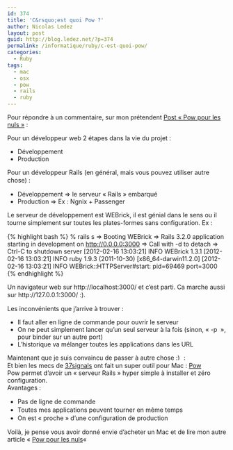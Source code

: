 ```yaml
---
id: 374
title: 'C&rsquo;est quoi Pow ?'
author: Nicolas Ledez
layout: post
guid: http://blog.ledez.net/?p=374
permalink: /informatique/ruby/c-est-quoi-pow/
categories:
  - Ruby
tags:
  - mac
  - osx
  - pow
  - rails
  - ruby
---
```

Pour répondre à un commentaire, sur mon prétendent [Post &laquo;&nbsp;Pow pour les nuls&nbsp;&raquo;][1] :

Pour un développeur web 2 étapes dans la vie du projet :

  * Développement
  * Production

<!--more-->

  
<span class="Apple-style-span" style="line-height: 18px;">Pour un développeur Rails (en général, mais vous pouvez utiliser autre chose) :</span>

  * Développement => le serveur &laquo;&nbsp;Rails&nbsp;&raquo; embarqué
  * Production => Ex : Ngnix + Passenger

<div>
  <span class="Apple-style-span" style="line-height: 18px;">Le serveur de développement est WEBrick, il est génial dans le sens ou il tourne simplement sur toutes les plates-formes sans configuration. Ex :</span>
</div>

{% highlight bash %}
% rails s
=> Booting WEBrick
=> Rails 3.2.0 application starting in development on http://0.0.0.0:3000
=> Call with -d to detach
=> Ctrl-C to shutdown server
[2012-02-16 13:03:21] INFO  WEBrick 1.3.1
[2012-02-16 13:03:21] INFO  ruby 1.9.3 (2011-10-30) [x86_64-darwin11.2.0]
[2012-02-16 13:03:21] INFO  WEBrick::HTTPServer#start: pid=69469 port=3000
{% endhighlight %}

<div>
  <span class="Apple-style-span" style="line-height: 18px;">Un navigateur web sur http://localhost:3000/ et c&rsquo;est parti. Ca marche aussi sur http://127.0.0.1:3000/ :).</span>
</div>

<div>
</div>

<div>
  <p>
    Les inconvénients que j&rsquo;arrive à trouver :
  </p>
  
  <ul>
    <li>
      Il faut aller en ligne de commande pour ouvrir le serveur
    </li>
    <li>
      On ne peut simplement lancer qu&rsquo;un seul serveur à la fois (sinon, &laquo;&nbsp;-p <un autre port>&nbsp;&raquo;, pour binder sur un autre port)
    </li>
    <li>
      L&rsquo;historique va mélanger toutes les applications dans les URL
    </li>
  </ul>
  
  <div>
    <span class="Apple-style-span" style="line-height: 18px;">Maintenant que je suis convaincu de passer à autre chose <img src="https://blog.ledez.net/wp-includes/images/smilies/simple-smile.png" alt=":)" class="wp-smiley" style="height: 1em; max-height: 1em;" /> :</span>
  </div>
</div>

<div>
</div>

<div>
  Et bien les mecs de <a title="site de 37signals" href="http://37signals.com/">37signals</a> ont fait un super outil pour Mac : <a title="Le site de Pow" href="http://pow.cx/">Pow</a>
</div>

<div>
</div>

<div>
  Pow permet d&rsquo;avoir un &laquo;&nbsp;serveur Rails&nbsp;&raquo; hyper simple à installer et zéro configuration.
</div>

<div>
</div>

<div>
  Avantages :
</div>

<div>
  <ul>
    <li>
      <span class="Apple-style-span" style="line-height: 19px;">Pas de ligne de commande</span>
    </li>
    <li>
      <span class="Apple-style-span" style="line-height: 19px;">Toutes mes applications peuvent tourner en même temps</span>
    </li>
    <li>
      <span class="Apple-style-span" style="line-height: 19px;">On est &laquo;&nbsp;proche&nbsp;&raquo; d&rsquo;une configuration de production</span>
    </li>
  </ul>
  
  <div>
    Voilà, je pense vous avoir donné envie d&rsquo;acheter un Mac et de lire mon autre article &laquo;&nbsp;<a title="Pow pour les nuls" href="http://blog.ledez.net/informatique/tips/pow-pour-les-nuls/">Pow pour les nuls</a>&laquo;&nbsp;
  </div>
</div>

 [1]: http://blog.ledez.net/informatique/tips/pow-pour-les-nuls/ "Pow pour les nuls"
